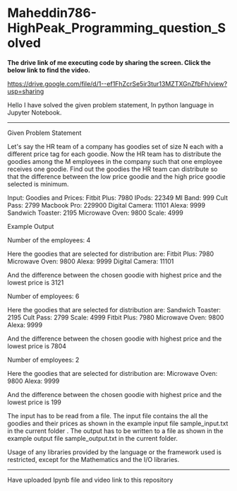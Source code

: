 # Maheddin786-HighPeak_Programming_question_Solved

**The drive link of me executing code by sharing the screen. Click the below link to find the video.**

https://drive.google.com/file/d/1--ef1FhZcrSe5ir3tur13MZTXGnZfbFh/view?usp=sharing

Hello I have solved the given problem statement, In python language in Jupyter Notebook.

****************************************************************************************************************************************************************************
Given Problem Statement

Let's say the HR team of a company has goodies set of size N each with a different price tag for each goodie. Now the HR team has to distribute the goodies among the M employees in the company such that one employee receives one goodie. Find out the goodies the HR team can distribute so that the difference between the low price goodie and the high price goodie selected is minimum.

Input: Goodies and Prices: Fitbit Plus: 7980 IPods: 22349 MI Band: 999 Cult Pass: 2799 Macbook Pro: 229900 Digital Camera: 11101 Alexa: 9999 Sandwich Toaster: 2195 Microwave Oven: 9800 Scale: 4999

Example Output

Number of the employees: 4

Here the goodies that are selected for distribution are: Fitbit Plus: 7980 Microwave Oven: 9800 Alexa: 9999 Digital Camera: 11101

And the difference between the chosen goodie with highest price and the lowest price is 3121

Number of employees: 6

Here the goodies that are selected for distribution are: Sandwich Toaster: 2195 Cult Pass: 2799 Scale: 4999 Fitbit Plus: 7980 Microwave Oven: 9800 Alexa: 9999

And the difference between the chosen goodie with highest price and the lowest price is 7804

Number of employees: 2

Here the goodies that are selected for distribution are: Microwave Oven: 9800 Alexa: 9999

And the difference between the chosen goodie with highest price and the lowest price is 199

The input has to be read from a file. The input file contains the all the goodies and their prices as shown in the example input file sample_input.txt in the current folder . The output has to be written to a file as shown in the example output file sample_output.txt in the current folder.

Usage of any libraries provided by the language or the framework used is restricted, except for the Mathematics and the I/O libraries.

***************************************************************************************************************************************


Have uploaded Ipynb file and video link to this repository
